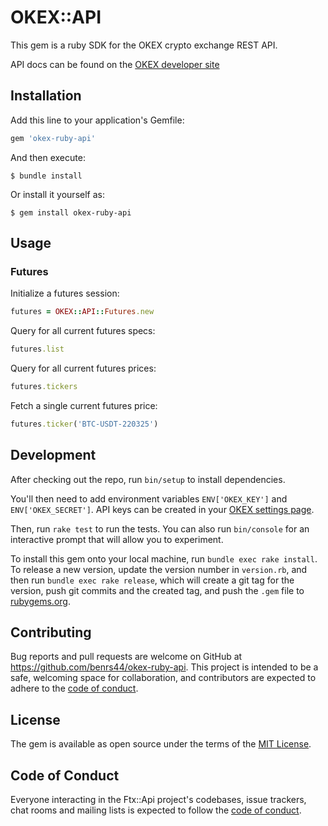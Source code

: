 # OKEX::API

This gem is a ruby SDK for the OKEX crypto exchange REST API.

API docs can be found on the [OKEX developer site](https://www.okex.com/docs/)


## Installation

Add this line to your application's Gemfile:

```ruby
gem 'okex-ruby-api'
```

And then execute:

    $ bundle install

Or install it yourself as:

    $ gem install okex-ruby-api

## Usage

### Futures

Initialize a futures session:
```ruby
futures = OKEX::API::Futures.new
```

Query for all current futures specs:
```ruby
futures.list
```

Query for all current futures prices:
```ruby
futures.tickers
```

Fetch a single current futures price:
```ruby
futures.ticker('BTC-USDT-220325')
```

## Development

After checking out the repo, run `bin/setup` to install dependencies.

You'll then need to add environment variables `ENV['OKEX_KEY']` and `ENV['OKEX_SECRET']`. API keys can be created in your [OKEX settings page](https://www.okex.com/account/users/myApi).

Then, run `rake test` to run the tests. You can also run `bin/console` for an interactive prompt that will allow you to experiment.

To install this gem onto your local machine, run `bundle exec rake install`. To release a new version, update the version number in `version.rb`, and then run `bundle exec rake release`, which will create a git tag for the version, push git commits and the created tag, and push the `.gem` file to [rubygems.org](https://rubygems.org).

## Contributing

Bug reports and pull requests are welcome on GitHub at https://github.com/benrs44/okex-ruby-api. This project is intended to be a safe, welcoming space for collaboration, and contributors are expected to adhere to the [code of conduct](https://github.com/benrs44/okex-ruby-api/blob/master/CODE_OF_CONDUCT.md).

## License

The gem is available as open source under the terms of the [MIT License](https://opensource.org/licenses/MIT).

## Code of Conduct

Everyone interacting in the Ftx::Api project's codebases, issue trackers, chat rooms and mailing lists is expected to follow the [code of conduct](https://github.com/benrs44/okex-ruby-api/blob/master/CODE_OF_CONDUCT.md).